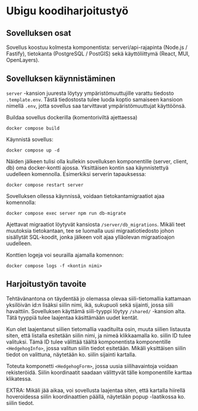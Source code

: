 # Ubigu koodiharjoitustyö

## Sovelluksen osat

Sovellus koostuu kolmesta komponentista: serveri/api-rajapinta (Node.js / Fastify), tietokanta (PostgreSQL / PostGIS) sekä käyttöliittymä (React, MUI, OpenLayers).

## Sovelluksen käynnistäminen

`server` -kansion juuresta löytyy ympäristömuuttujille varattu tiedosto `.template.env`. Tästä tiedostosta tulee luoda koptio samaiseen kansioon nimellä `.env`, jotta sovellus saa tarvittavat ympäristömuuttujat käyttöönsä.

Buildaa sovellus dockerilla (komentoriviltä ajettaessa)

```
docker compose build
```

Käynnistä sovellus:

```
docker compose up -d
```

Näiden jälkeen tulisi olla kullekin sovelluksen komponentille (server, client, db) oma docker-kontti ajossa. Yksittäisen kontin saa käynnistettyä uudelleen komennolla. Esimerkiksi serverin tapauksessa:

```
docker compose restart server
```

Sovelluksen ollessa käynnissä, voidaan tietokantamigraatiot ajaa komennolla:

```
docker compose exec server npm run db-migrate
```

Ajettavat migraatiot löytyvät kansiosta `/server/db_migrations`. Mikäli teet muutoksia tietokantaan, tee se luomalla uusi migraatiotiedosto johon sisällytät SQL-koodit, jonka jälkeen voit ajaa ylläolevan migraatioajon uudelleen.

Konttien logeja voi seurailla ajamalla komennon:

```
docker compose logs -f <kontin nimi>
```

## Harjoitustyön tavoite

Tehtävänantona on täydentää jo olemassa olevaa siili-tietomallia kattamaan yksilöivän id:n lisäksi siilin nimi, ikä, sukupuoli sekä sijainti, jossa siili havaittiin.
Sovelluksen käyttämä siili-tyyppi löytyy `/shared/` -kansion alta. Tätä tyyppiä tulee laajentaa käsittämään uudet kentät.

Kun olet laajentanut siilien tietomallia vaadituilta osin, muuta siilien listausta siten, että listalla esitetään siilin nimi, ja nimeä klikkaamalla ko. siilin ID tulee valituksi. Tämä ID tulee välittää täältä komponentista komponentille `<HedgehogInfo>`, jossa valitun siilin tiedot esitetään. Mikäli yksittäisen siilin tiedot on valittuna, näytetään ko. siilin sijainti kartalla.

Toteuta komponetti `<HedgehogForm>`, jossa uusia siilihavaintoja voidaan rekisteröidä. Siilin koordinaatit saadaan välittyvät tälle komponentille karttaa klikatessa.

EXTRA: Mikäli jää aikaa, voi sovellusta laajentaa siten, että kartalla hiirellä hoveroidessa siilin koordinaattien päällä, näytetään popup -laatikossa ko. siilin tiedot.
